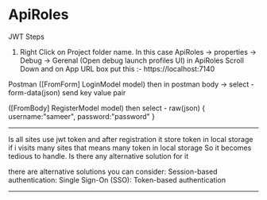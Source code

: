 # ApiRoles

JWT Steps
1) Right Click on Project folder name. In this case 
ApiRoles -> properties -> Debug -> Gerenal (Open debug launch profiles UI) 
in ApiRoles Scroll Down and on 
App URL box put this :- https://localhost:7140

Postman 
([FromForm] LoginModel model)
then in postman body -> 
select - form-data(json) 
send key value pair

([FromBody] RegisterModel model)
then 
select - raw(json)
{
    username:"sameer",
    password:"password"
}

----------------------------------------------------------------------------------------------------------------------
Is all sites use jwt token
and after registration it store token in local storage
if i visits many sites that means many token in local storage
So it becomes tedious to handle. Is there any alternative solution for it

there are alternative solutions you can consider:
Session-based authentication:
Single Sign-On (SSO): 
Token-based authentication

-----------------------------------------------------------------------------------------------------------------------
